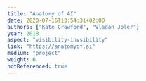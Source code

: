 ```yaml
---
title: "Anatomy of AI"
date: 2020-07-16T13:54:31+02:00
authors: ["Kate Crawford", "Vladan Joler"]
year: 2018
aspect: "visibility-invsibility"
link: "https://anatomyof.ai"
medium: "project"
weight: 6
notReferenced: true
---
```

